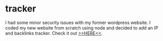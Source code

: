 # tracker

I had some minor security issues with my former wordpress website. 
I coded my new website from scratch using node and decided to add an IP and backlinks tracker. 
Check it out [>>HERE<<](https://pascalguyon.org/tracker). 



